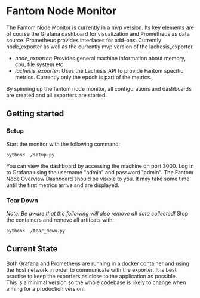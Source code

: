 # Fantom Node Monitor

The Fantom Node Monitor is currently in a mvp version.
Its key elements are of course the Grafana dashboard for visualization and Prometheus as data source. 
Prometheus provides interfaces for add-ons. Currently <a src="https://github.com/prometheus/node_exporter">node_exporter</a>
as well as the currently mvp version of the lachesis_exporter.
- *node_exporter*: Provides general machine information about memory, cpu, file system etc
- *lachesis_exporter*: Uses the Lachesis API to provide Fantom specific metrics. Currently only the epoch is part of the metrics.

By spinning up the fantom node monitor, all configurations and dashboards are 
created and all exporters are started.
<br>

## Getting started

### Setup

Start the monitor with the following command:
```shell
python3 ./setup.py
```

You can view the dashboard by accessing the machine on port 3000.
Log in to Grafana using the username "admin" and password "admin".
The Fantom Node Overview Dashboard should be visible to you. 
It may take some time until the first metrics arrive and are displayed.


### Tear Down
*Note: Be aware that the following will also remove all data collected!*
Stop the containers and remove all artifcats with:
```shell
python3 ./tear_down.py
```

## Current State
Both Grafana and Prometheus are running in a docker container and using the host network in order to communicate with the exporter.
It is best practise to keep the exporters as close to the application as possible.
<br>
This is a minimal version so the whole codebase is likely to change when aiming for a production version!
